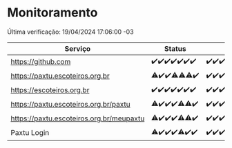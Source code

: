 # Monitoramento

Última verificação: 19/04/2024 17:06:00 -03

|Serviço|Status|Últimas 24h|
|---|---|---|
|https://github.com|<span title="2024-04-12: OK=24">✔️</span><span title="2024-04-13: OK=24">✔️</span><span title="2024-04-14: OK=10">✔️</span><span title="2024-04-15: OK=21">✔️</span><span title="2024-04-16: OK=24">✔️</span><span title="2024-04-17: OK=24">✔️</span><span title="2024-04-18: OK=20">✔️</span>|<span title="18/04/2024 17:07:00 -03 : 200">✔️</span><span title="18/04/2024 18:05:00 -03 : 200">✔️</span><span title="18/04/2024 19:04:00 -03 : 200">✔️</span><span title="18/04/2024 20:07:00 -03 : 200">✔️</span><span title="18/04/2024 21:30:00 -03 : 200">✔️</span><span title="18/04/2024 22:41:00 -03 : 200">✔️</span><span title="18/04/2024 23:18:00 -03 : 200">✔️</span><span title="19/04/2024 00:07:00 -03 : 200">✔️</span><span title="19/04/2024 01:07:00 -03 : 200">✔️</span><span title="19/04/2024 02:07:00 -03 : 200">✔️</span><span title="19/04/2024 03:09:00 -03 : 200">✔️</span><span title="19/04/2024 04:06:00 -03 : 200">✔️</span><span title="19/04/2024 05:09:00 -03 : 200">✔️</span><span title="19/04/2024 06:06:00 -03 : 200">✔️</span><span title="19/04/2024 07:07:00 -03 : 200">✔️</span><span title="19/04/2024 08:04:00 -03 : 200">✔️</span><span title="19/04/2024 09:11:00 -03 : 200">✔️</span><span title="19/04/2024 10:06:00 -03 : 200">✔️</span><span title="19/04/2024 11:03:00 -03 : 200">✔️</span><span title="19/04/2024 12:07:00 -03 : 200">✔️</span><span title="19/04/2024 13:07:00 -03 : 200">✔️</span><span title="19/04/2024 14:04:00 -03 : 200">✔️</span><span title="19/04/2024 15:06:00 -03 : 200">✔️</span><span title="19/04/2024 16:05:00 -03 : 200">✔️</span><span title="19/04/2024 17:06:00 -03 : 200">✔️</span>|
|https://paxtu.escoteiros.org.br|<span title="2024-04-12: OK=23, Falhas=1">⚠️</span><span title="2024-04-13: OK=24">✔️</span><span title="2024-04-14: OK=10">✔️</span><span title="2024-04-15: OK=20, Falhas=1">⚠️</span><span title="2024-04-16: OK=23, Falhas=1">⚠️</span><span title="2024-04-17: OK=22, Falhas=2">⚠️</span><span title="2024-04-18: OK=20">✔️</span>|<span title="18/04/2024 17:07:00 -03 : 200">✔️</span><span title="18/04/2024 18:05:00 -03 : 200">✔️</span><span title="18/04/2024 19:04:00 -03 : 200">✔️</span><span title="18/04/2024 20:07:00 -03 : 200">✔️</span><span title="18/04/2024 21:30:00 -03 : 200">✔️</span><span title="18/04/2024 22:41:00 -03 : 200">✔️</span><span title="18/04/2024 23:18:00 -03 : 200">✔️</span><span title="19/04/2024 00:07:00 -03 : 200">✔️</span><span title="19/04/2024 01:07:00 -03 : 200">✔️</span><span title="19/04/2024 02:07:00 -03 : 200">✔️</span><span title="19/04/2024 03:09:00 -03 : 200">✔️</span><span title="19/04/2024 04:06:00 -03 : 200">✔️</span><span title="19/04/2024 05:09:00 -03 : 200">✔️</span><span title="19/04/2024 06:06:00 -03 : 200">✔️</span><span title="19/04/2024 07:07:00 -03 : 200">✔️</span><span title="19/04/2024 08:04:00 -03 : 200">✔️</span><span title="19/04/2024 09:11:00 -03 : 200">✔️</span><span title="19/04/2024 10:06:00 -03 : 200">✔️</span><span title="19/04/2024 11:03:00 -03 : 200">✔️</span><span title="19/04/2024 12:07:00 -03 : 200">✔️</span><span title="19/04/2024 13:07:00 -03 : 200">✔️</span><span title="19/04/2024 14:04:00 -03 : 200">✔️</span><span title="19/04/2024 15:06:00 -03 : 200">✔️</span><span title="19/04/2024 16:05:00 -03 : 200">✔️</span><span title="19/04/2024 17:06:00 -03 : 200">✔️</span>|
|https://escoteiros.org.br|<span title="2024-04-12: OK=24">✔️</span><span title="2024-04-13: OK=24">✔️</span><span title="2024-04-14: OK=10">✔️</span><span title="2024-04-15: OK=21">✔️</span><span title="2024-04-16: OK=24">✔️</span><span title="2024-04-17: OK=24">✔️</span><span title="2024-04-18: OK=20">✔️</span>|<span title="18/04/2024 17:07:00 -03 : 200">✔️</span><span title="18/04/2024 18:05:00 -03 : 200">✔️</span><span title="18/04/2024 19:04:00 -03 : 200">✔️</span><span title="18/04/2024 20:07:00 -03 : 200">✔️</span><span title="18/04/2024 21:30:00 -03 : 200">✔️</span><span title="18/04/2024 22:41:00 -03 : 200">✔️</span><span title="18/04/2024 23:18:00 -03 : 200">✔️</span><span title="19/04/2024 00:07:00 -03 : 200">✔️</span><span title="19/04/2024 01:07:00 -03 : 200">✔️</span><span title="19/04/2024 02:07:00 -03 : 200">✔️</span><span title="19/04/2024 03:09:00 -03 : 200">✔️</span><span title="19/04/2024 04:06:00 -03 : 200">✔️</span><span title="19/04/2024 05:09:00 -03 : 200">✔️</span><span title="19/04/2024 06:06:00 -03 : 200">✔️</span><span title="19/04/2024 07:07:00 -03 : 200">✔️</span><span title="19/04/2024 08:04:00 -03 : 200">✔️</span><span title="19/04/2024 09:11:00 -03 : 200">✔️</span><span title="19/04/2024 10:06:00 -03 : 200">✔️</span><span title="19/04/2024 11:03:00 -03 : 200">✔️</span><span title="19/04/2024 12:07:00 -03 : 200">✔️</span><span title="19/04/2024 13:07:00 -03 : 200">✔️</span><span title="19/04/2024 14:04:00 -03 : 200">✔️</span><span title="19/04/2024 15:06:00 -03 : 200">✔️</span><span title="19/04/2024 16:05:00 -03 : 200">✔️</span><span title="19/04/2024 17:06:00 -03 : 200">✔️</span>|
|https://paxtu.escoteiros.org.br/paxtu|<span title="2024-04-12: OK=23, Falhas=1">⚠️</span><span title="2024-04-13: OK=24">✔️</span><span title="2024-04-14: OK=10">✔️</span><span title="2024-04-15: OK=21">✔️</span><span title="2024-04-16: OK=23, Falhas=1">⚠️</span><span title="2024-04-17: OK=23, Falhas=1">⚠️</span><span title="2024-04-18: OK=20">✔️</span>|<span title="18/04/2024 17:07:00 -03 : 200">✔️</span><span title="18/04/2024 18:06:00 -03 : 200">✔️</span><span title="18/04/2024 19:04:00 -03 : 200">✔️</span><span title="18/04/2024 20:07:00 -03 : 200">✔️</span><span title="18/04/2024 21:30:00 -03 : 200">✔️</span><span title="18/04/2024 22:41:00 -03 : 200">✔️</span><span title="18/04/2024 23:18:00 -03 : 200">✔️</span><span title="19/04/2024 00:07:00 -03 : 200">✔️</span><span title="19/04/2024 01:07:00 -03 : 200">✔️</span><span title="19/04/2024 02:07:00 -03 : 200">✔️</span><span title="19/04/2024 03:09:00 -03 : 200">✔️</span><span title="19/04/2024 04:06:00 -03 : 200">✔️</span><span title="19/04/2024 05:09:00 -03 : 200">✔️</span><span title="19/04/2024 06:06:00 -03 : 200">✔️</span><span title="19/04/2024 07:07:00 -03 : 200">✔️</span><span title="19/04/2024 08:04:00 -03 : 200">✔️</span><span title="19/04/2024 09:11:00 -03 : 200">✔️</span><span title="19/04/2024 10:06:00 -03 : 200">✔️</span><span title="19/04/2024 11:03:00 -03 : 200">✔️</span><span title="19/04/2024 12:07:00 -03 : 200">✔️</span><span title="19/04/2024 13:08:00 -03 : 200">✔️</span><span title="19/04/2024 14:04:00 -03 : 200">✔️</span><span title="19/04/2024 15:07:00 -03 : 200">✔️</span><span title="19/04/2024 16:05:00 -03 : 200">✔️</span><span title="19/04/2024 17:06:00 -03 : 200">✔️</span>|
|https://paxtu.escoteiros.org.br/meupaxtu|<span title="2024-04-12: OK=23, Falhas=1">⚠️</span><span title="2024-04-13: OK=24">✔️</span><span title="2024-04-14: OK=10">✔️</span><span title="2024-04-15: OK=21">✔️</span><span title="2024-04-16: OK=23, Falhas=1">⚠️</span><span title="2024-04-17: OK=23, Falhas=1">⚠️</span><span title="2024-04-18: OK=20">✔️</span>|<span title="18/04/2024 17:07:00 -03 : 200">✔️</span><span title="18/04/2024 18:06:00 -03 : 200">✔️</span><span title="18/04/2024 19:04:00 -03 : 200">✔️</span><span title="18/04/2024 20:07:00 -03 : 200">✔️</span><span title="18/04/2024 21:30:00 -03 : 200">✔️</span><span title="18/04/2024 22:41:00 -03 : 200">✔️</span><span title="18/04/2024 23:18:00 -03 : 200">✔️</span><span title="19/04/2024 00:07:00 -03 : 200">✔️</span><span title="19/04/2024 01:07:00 -03 : 200">✔️</span><span title="19/04/2024 02:07:00 -03 : 200">✔️</span><span title="19/04/2024 03:09:00 -03 : 200">✔️</span><span title="19/04/2024 04:06:00 -03 : 200">✔️</span><span title="19/04/2024 05:09:00 -03 : 200">✔️</span><span title="19/04/2024 06:06:00 -03 : 200">✔️</span><span title="19/04/2024 07:07:00 -03 : 200">✔️</span><span title="19/04/2024 08:04:00 -03 : 200">✔️</span><span title="19/04/2024 09:11:00 -03 : 200">✔️</span><span title="19/04/2024 10:06:00 -03 : 200">✔️</span><span title="19/04/2024 11:03:00 -03 : 200">✔️</span><span title="19/04/2024 12:07:00 -03 : 200">✔️</span><span title="19/04/2024 13:08:00 -03 : 200">✔️</span><span title="19/04/2024 14:04:00 -03 : 200">✔️</span><span title="19/04/2024 15:07:00 -03 : 200">✔️</span><span title="19/04/2024 16:05:00 -03 : 200">✔️</span><span title="19/04/2024 17:06:00 -03 : 200">✔️</span>|
|Paxtu Login|<span title="2024-04-12: OK=23, Falhas=1">⚠️</span><span title="2024-04-13: OK=24">✔️</span><span title="2024-04-14: OK=10">✔️</span><span title="2024-04-15: OK=21">✔️</span><span title="2024-04-16: OK=23, Falhas=1">⚠️</span><span title="2024-04-17: OK=24">✔️</span><span title="2024-04-18: OK=20">✔️</span>|<span title="18/04/2024 17:07:00 -03 : 200">✔️</span><span title="18/04/2024 18:06:00 -03 : 200">✔️</span><span title="18/04/2024 19:04:00 -03 : 200">✔️</span><span title="18/04/2024 20:07:00 -03 : 200">✔️</span><span title="18/04/2024 21:30:00 -03 : 200">✔️</span><span title="18/04/2024 22:41:00 -03 : 200">✔️</span><span title="18/04/2024 23:18:00 -03 : 200">✔️</span><span title="19/04/2024 00:07:00 -03 : 200">✔️</span><span title="19/04/2024 01:07:00 -03 : 200">✔️</span><span title="19/04/2024 02:07:00 -03 : 200">✔️</span><span title="19/04/2024 03:09:00 -03 : 200">✔️</span><span title="19/04/2024 04:06:00 -03 : 200">✔️</span><span title="19/04/2024 05:09:00 -03 : 200">✔️</span><span title="19/04/2024 06:06:00 -03 : 200">✔️</span><span title="19/04/2024 07:07:00 -03 : 200">✔️</span><span title="19/04/2024 08:04:00 -03 : 200">✔️</span><span title="19/04/2024 09:11:00 -03 : 200">✔️</span><span title="19/04/2024 10:06:00 -03 : 200">✔️</span><span title="19/04/2024 11:03:00 -03 : 200">✔️</span><span title="19/04/2024 12:07:00 -03 : 200">✔️</span><span title="19/04/2024 13:08:00 -03 : 200">✔️</span><span title="19/04/2024 14:04:00 -03 : 200">✔️</span><span title="19/04/2024 15:07:00 -03 : 200">✔️</span><span title="19/04/2024 16:05:00 -03 : 200">✔️</span><span title="19/04/2024 17:06:00 -03 : 200">✔️</span>|
